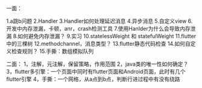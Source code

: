 一面：

1.a跳b问题
2.Handler
3.Handler如何处理延迟消息
4.异步消息
5.自定义view
6.开发中内存泄漏，卡顿，anr，crash检测工具
7.使用Hanlder为什么会导致内存泄漏
8.如何避免内存泄漏？
9.实习
10.statelessWeight 和 statefulWeight
11.flutter中的三棵树
12.methodchannel，消息类型？
13.flutter静态代码检查
14.如何自定义检查规则？
15.手撕：数组模拟队列

二面：
1，注解，元注解，保留策略，作用范围
2，java类的唯一性如何确定？
3，flutter多引擎：一个页面中同时有flutter页面和Android页面，此时有几个flutter引擎
4，手撕：一个网格，从a点到b点，判断行进过程中有没有绕路